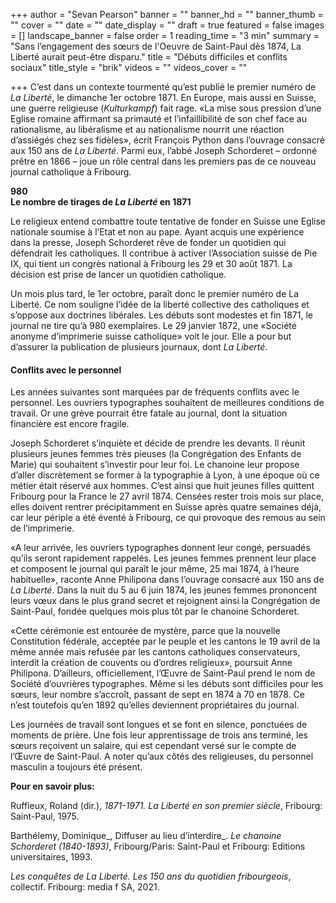 +++
author = "Sevan Pearson"
banner = ""
banner_hd = ""
banner_thumb = ""
cover = ""
date = ""
date_display = ""
draft = true
featured = false
images = []
landscape_banner = false
order = 1
reading_time = "3 min"
summary = "Sans l’engagement des sœurs de l'Oeuvre de Saint-Paul dès 1874, La Liberté aurait peut-être disparu."
title = "Débuts difficiles et conflits sociaux"
title_style = "brik"
videos = ""
videos_cover = ""

+++
C’est dans un contexte tourmenté qu’est publié le premier numéro de _La Liberté_, le dimanche 1er octobre 1871. En Europe, mais aussi en Suisse, une guerre religieuse (_Kulturkampf_) fait rage. «La mise sous pression d’une Eglise romaine affirmant sa primauté et l’infaillibilité de son chef face au rationalisme, au libéralisme et au nationalisme nourrit une réaction d’assiégés chez ses fidèles», écrit François Python dans l’ouvrage consacré aux 150 ans de _La Liberté_. Parmi eux, l’abbé Joseph Schorderet – ordonné prêtre en 1866 – joue un rôle central dans les premiers pas de ce nouveau journal catholique à Fribourg.

**980  
Le nombre de tirages de _La Liberté_ en 1871**

Le religieux entend combattre toute tentative de fonder en Suisse une Eglise nationale soumise à l’Etat et non au pape. Ayant acquis une expérience dans la presse, Joseph Schorderet rêve de fonder un quotidien qui défendrait les catholiques. Il contribue à activer l’Association suisse de Pie IX, qui tient un congrès national à Fribourg les 29 et 30 août 1871. La décision est prise de lancer un quotidien catholique.

Un mois plus tard, le 1er octobre, paraît donc le premier numéro de La Liberté. Ce nom souligne l’idée de la liberté collective des catholiques et s’oppose aux doctrines libérales. Les débuts sont modestes et fin 1871, le journal ne tire qu’à 980 exemplaires. Le 29 janvier 1872, une «Société anonyme d’imprimerie suisse catholique» voit le jour. Elle a pour but d’assurer la publication de plusieurs journaux, dont _La Liberté_.

#### Conflits avec le personnel

Les années suivantes sont marquées par de fréquents conflits avec le personnel. Les ouvriers typographes souhaitent de meilleures conditions de travail. Or une grève pourrait être fatale au journal, dont la situation financière est encore fragile.

Joseph Schorderet s’inquiète et décide de prendre les devants. Il réunit plusieurs jeunes femmes très pieuses (la Congrégation des Enfants de Marie) qui souhaitent s’investir pour leur foi. Le chanoine leur propose d’aller discrètement se former à la typographie à Lyon, à une époque où ce métier était réservé aux hommes. C’est ainsi que huit jeunes filles quittent Fribourg pour la France le 27 avril 1874. Censées rester trois mois sur place, elles doivent rentrer précipitamment en Suisse après quatre semaines déjà, car leur périple a été éventé à Fribourg, ce qui provoque des remous au sein de l’imprimerie.

«A leur arrivée, les ouvriers typographes donnent leur congé, persuadés qu’ils seront rapidement rappelés. Les jeunes femmes prennent leur place et composent le journal qui paraît le jour même, 25 mai 1874, à l’heure habituelle», raconte Anne Philipona dans l’ouvrage consacré aux 150 ans de _La Liberté_. Dans la nuit du 5 au 6 juin 1874, les jeunes femmes prononcent leurs vœux dans le plus grand secret et rejoignent ainsi la Congrégation de Saint-Paul, fondée quelques mois plus tôt par le chanoine Schorderet.

«Cette cérémonie est entourée de mystère, parce que la nouvelle Constitution fédérale, acceptée par le peuple et les cantons le 19 avril de la même année mais refusée par les cantons catholiques conservateurs, interdit la création de couvents ou d’ordres religieux», poursuit Anne Philipona. D’ailleurs, officiellement, l’Œuvre de Saint-Paul prend le nom de Société d’ouvrières typographes. Même si les débuts sont difficiles pour les sœurs, leur nombre s’accroît, passant de sept en 1874 à 70 en 1878. Ce n’est toutefois qu’en 1892 qu’elles deviennent propriétaires du journal.

Les journées de travail sont longues et se font en silence, ponctuées de moments de prière. Une fois leur apprentissage de trois ans terminé, les sœurs reçoivent un salaire, qui est cependant versé sur le compte de l’Œuvre de Saint-Paul. A noter qu’aux côtés des religieuses, du personnel masculin a toujours été présent.

**Pour en savoir plus:**

Ruffieux, Roland (dir.), _1871-1971. La Liberté en son premier siècle_, Fribourg: Saint-Paul, 1975.

Barthélemy, Dominique_, Diffuser au lieu d’interdire_. _Le chanoine Schorderet (1840-1893)_, Fribourg/Paris: Saint-Paul et Fribourg: Editions universitaires, 1993.

_Les conquêtes de La Liberté. Les 150 ans du quotidien fribourgeois_, collectif. Fribourg: media f SA, 2021.